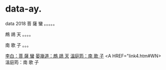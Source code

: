 # data-ay.
data 2018
<A NAME=LI></a>菩 薩 蠻
。。。。。

<A NAME=EN></a>鷓 鴣 天
。。。。

<A NAME=WN></a>南 歌 子
。。。

<A HREF=#LI>李白：菩 薩 蠻</A>
<A HREF=#EN>晏幾道：鷓 鴣 天</A>
<A HREF=#WN>溫庭筠：南 歌 子</A>
<A HREF="link4.htm#WN>溫庭筠：南 歌 子</A>
